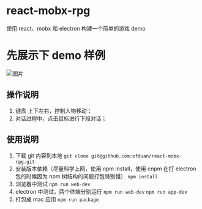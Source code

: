 # react-mobx-rpg
使用 react、mobx 和 electron 构建一个简单的游戏 demo

# 先展示下 demo 样例
![图片](http://static.olitan.top/rpg-demo.jpeg)

## 操作说明
1. 键盘 上下左右，控制人物移动；
2. 对话过程中，点击鼠标进行下段对话；

## 使用说明
1. 下载 git 内容到本地
`` git clone git@github.com:xfduan/react-mobx-rpg.git ``
2. 安装版本依赖（尽量科学上网，使用 npm install，使用 cnpm 在打 electron 包的时候因为 npm 树结构的问题打包特别慢）
`` npm install ``
3. 浏览器中测试
`` npm run web-dev ``
4. electron 中测试，两个终端分别运行
`` npm run web-dev ``
`` npm run app-dev ``
5. 打包成 mac 应用
`` npm run package ``

